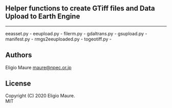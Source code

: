 ## Helper functions to create GTiff files and Data Upload to Earth Engine
--- 

eeasset.py - 
eeupload.py - 
filerm.py - 
gdaltrans.py - 
gsupload.py - 
manifest.py - 
rmgs2eeuploaded.py - 
togeotiff.py - 

## Authors

Eligio Maure <maure@npec.or.jp>

## License
Copyright (C) 2020 Eligio Maure.  
MIT